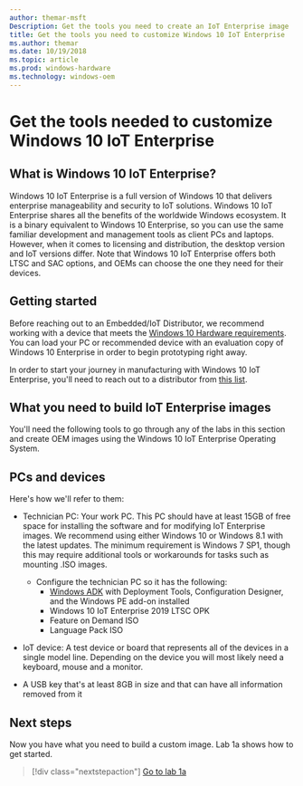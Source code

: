 ```yaml
---
author: themar-msft
Description: Get the tools you need to create an IoT Enterprise image
title: Get the tools you need to customize Windows 10 IoT Enterprise
ms.author: themar
ms.date: 10/19/2018
ms.topic: article
ms.prod: windows-hardware
ms.technology: windows-oem
---
```



# Get the tools needed to customize Windows 10 IoT Enterprise 

## What is Windows 10 IoT Enterprise? 

Windows 10 IoT Enterprise is a full version of Windows 10 that delivers enterprise manageability and security to IoT solutions. Windows 10 IoT Enterprise shares all the benefits of the worldwide Windows ecosystem. It is a binary equivalent to Windows 10 Enterprise, so you can use the same familiar development and management tools as client PCs and laptops. However, when it comes to licensing and distribution, the desktop version and IoT versions differ. Note that Windows 10 IoT Enterprise offers both LTSC and SAC options, and OEMs can choose the one they need for their devices. 

## Getting started 

Before reaching out to an Embedded/IoT Distributor, we recommend working with a device that meets the [Windows 10 Hardware requirements](https://docs.microsoft.com/en-us/windows-hardware/design/minimum/minimum-hardware-requirements-overview). You can load your PC or recommended device with an evaluation copy of Windows 10 Enterprise in order to begin prototyping right away.  

In order to start your journey in manufacturing with Windows 10 IoT Enterprise, you'll need to reach out to a distributor from [this list](https://docs.microsoft.com/en-us/windows/iot-core/windows-iot-enterprise).  

## What you need to build IoT Enterprise images
 
You'll need the following tools to go through any of the labs in this section and create OEM images using the Windows 10 IoT Enterprise Operating System. 

## PCs and devices 

Here's how we'll refer to them: 

- Technician PC: Your work PC. This PC should have at least 15GB of free space for installing the software and for modifying IoT Enterprise images. We recommend using either Windows 10 or Windows 8.1 with the latest updates. The minimum requirement is Windows 7 SP1, though this may require additional tools or workarounds for tasks such as mounting .ISO images. 

    - Configure the technician PC so it has the following:
        - [Windows ADK](https://docs.microsoft.com/en-us/windows-hardware/get-started/adk-install) with Deployment Tools, Configuration Designer, and the Windows PE add-on installed
        - Windows 10 IoT Enterprise 2019 LTSC OPK
        - Feature on Demand ISO
        - Language Pack ISO

- IoT device: A test device or board that represents all of the devices in a single model line. Depending on the device you will most likely need a keyboard, mouse and a monitor. 
- A USB key that's at least 8GB in size and that can have all information removed from it


## Next steps

Now you have what you need to build a custom image. Lab 1a shows how to get started.

>[!div class="nextstepaction"]
>[Go to lab 1a](iot-ent-create-a-basic-image.md) 

 
 

